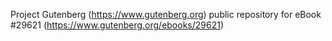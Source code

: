 Project Gutenberg (https://www.gutenberg.org) public repository for eBook #29621 (https://www.gutenberg.org/ebooks/29621)

